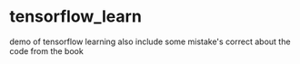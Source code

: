 # tensorflow_learn
demo of tensorflow learning 
also include some mistake's correct about the code from the book

